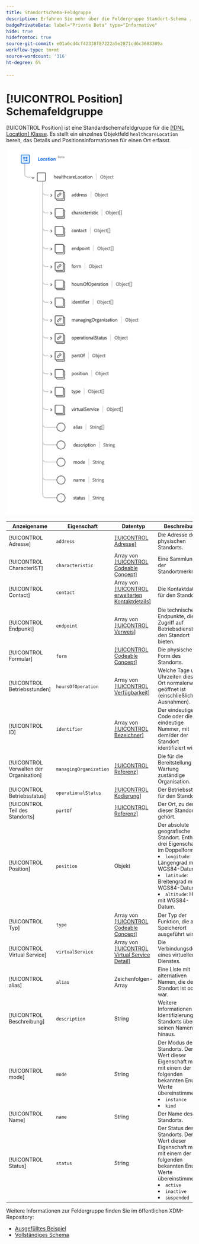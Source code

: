 ```yaml
---
title: Standortschema-Feldgruppe
description: Erfahren Sie mehr über die Feldergruppe Standort-Schema .
badgePrivateBeta: label="Private Beta" type="Informative"
hide: true
hidefromtoc: true
source-git-commit: e01a6cd4cf42338f87222a5e2871cd6c3683309a
workflow-type: tm+mt
source-wordcount: '316'
ht-degree: 6%

---
```


# [!UICONTROL Position] Schemafeldgruppe

[!UICONTROL Position] ist eine Standardschemafeldgruppe für die [[!DNL Location] Klasse](../../classes/location.md). Es stellt ein einzelnes Objektfeld `healthcareLocation` bereit, das Details und Positionsinformationen für einen Ort erfasst.

![Feldgruppenstruktur](../../images/field-groups/location.png)

| Anzeigename | Eigenschaft | Datentyp | Beschreibung |
| --- | --- | --- | --- |
| [!UICONTROL Adresse] | `address` | [[!UICONTROL Adresse]](../../data-types/healthcare/address.md) | Die Adresse des physischen Standorts. |
| [!UICONTROL CharacterIST] | `characteristic` | Array von [[!UICONTROL Codeable Concept]](../../data-types/healthcare/codeable-concept.md) | Eine Sammlung der Standortmerkmale. |
| [!UICONTROL Contact] | `contact` | Array von [[!UICONTROL erweiterten Kontaktdetails]](../../data-types/healthcare/extended-contact-detail.md) | Die Kontaktdaten für den Standort. |
| [!UICONTROL Endpunkt] | `endpoint` | Array von [[!UICONTROL Verweis]](../../data-types/healthcare/reference.md) | Die technischen Endpunkte, die Zugriff auf Betriebsdienste für den Standort bieten. |
| [!UICONTROL Formular] | `form` | [[!UICONTROL Codeable Concept]](../../data-types/healthcare/codeable-concept.md) | Die physische Form des Standorts. |
| [!UICONTROL Betriebsstunden] | `hoursOfOperation` | Array von [[!UICONTROL Verfügbarkeit]](../../data-types/healthcare/availability.md) | Welche Tage und Uhrzeiten dieser Ort normalerweise geöffnet ist (einschließlich Ausnahmen). |
| [!UICONTROL ID] | `identifier` | Array von [[!UICONTROL Bezeichner]](../../data-types/healthcare/identifier.md) | Der eindeutige Code oder die eindeutige Nummer, mit dem/der der Standort identifiziert wird. |
| [!UICONTROL Verwalten der Organisation] | `managingOrganization` | [[!UICONTROL Referenz]](../../data-types/healthcare/reference.md) | Die für die Bereitstellung und Wartung zuständige Organisation. |
| [!UICONTROL Betriebsstatus] | `operationalStatus` | [[!UICONTROL Kodierung]](../../data-types/healthcare/coding.md) | Der Betriebsstatus für den Standort. |
| [!UICONTROL Teil des Standorts] | `partOf` | [[!UICONTROL Referenz]](../../data-types/healthcare/reference.md) | Der Ort, zu dem dieser Standort gehört. |
| [!UICONTROL Position] | `position` | Objekt | Der absolute geografische Standort. Enthält drei Eigenschaften im Doppelformat: <li>`longitude`: Längengrad mit WGS84-Datum</li> <li>`latitude`: Breitengrad mit WGS84-Datum.</li> <li>`altitude`: Höhe mit WGS84-Datum.</li> |
| [!UICONTROL Typ] | `type` | Array von [[!UICONTROL Codeable Concept]](../../data-types/healthcare/codeable-concept.md) | Der Typ der Funktion, die am Speicherort ausgeführt wird. |
| [!UICONTROL Virtual Service] | `virtualService` | Array von [[!UICONTROL Virtual Service Detail]](../../data-types/healthcare/virtual-service-detail.md) | Die Verbindungsdetails eines virtuellen Dienstes. |
| [!UICONTROL alias] | `alias` | Zeichenfolgen-Array | Eine Liste mit alternativen Namen, die der Standort ist oder war. |
| [!UICONTROL Beschreibung] | `description` | String | Weitere Informationen zur Identifizierung des Standorts über seinen Namen hinaus. |
| [!UICONTROL mode] | `mode` | String | Der Modus des Standorts. Der Wert dieser Eigenschaft muss mit einem der folgenden bekannten Enum-Werte übereinstimmen. <li> `instance` </li> <li> `kind` </li> |
| [!UICONTROL Name] | `name` | String | Der Name des Standorts. |
| [!UICONTROL Status] | `status` | String | Der Status des Standorts. Der Wert dieser Eigenschaft muss mit einem der folgenden bekannten Enum-Werte übereinstimmen. <li> `active` </li> <li> `inactive` </li> <li> `suspended` </li> |

Weitere Informationen zur Feldergruppe finden Sie im öffentlichen XDM-Repository:

* [Ausgefülltes Beispiel](https://github.com/adobe/xdm/blob/master/extensions/industry/healthcare/fhir/fieldgroups/location.example.1.json)
* [Vollständiges Schema](https://github.com/adobe/xdm/blob/master/extensions/industry/healthcare/fhir/fieldgroups/location.schema.json)

